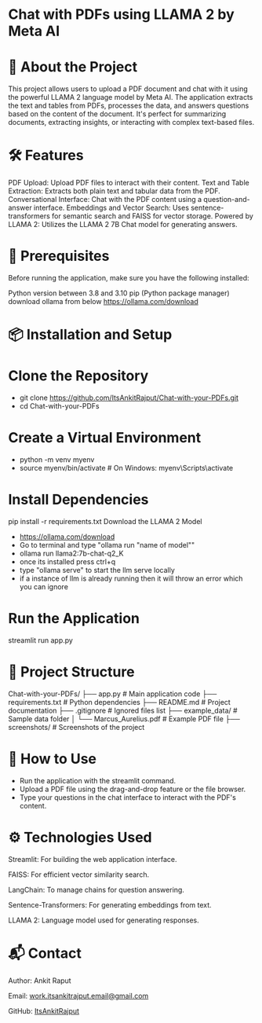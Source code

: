 # Chat with PDFs using LLAMA 2 by Meta AI
# 🚀 About the Project
This project allows users to upload a PDF document and chat with it using the powerful LLAMA 2 language model by Meta AI. The application extracts the text and tables from PDFs, processes the data, and answers questions based on the content of the document. It's perfect for summarizing documents, extracting insights, or interacting with complex text-based files.

# 🛠 Features
PDF Upload:                     Upload PDF files to interact with their content.
Text and Table Extraction:      Extracts both plain text and tabular data from the PDF.
Conversational Interface:       Chat with the PDF content using a question-and-answer interface.
Embeddings and Vector Search:   Uses sentence-transformers for semantic search and FAISS for vector storage.
Powered by LLAMA 2:             Utilizes the LLAMA 2 7B Chat model for generating answers.

# 🧩 Prerequisites
Before running the application, make sure you have the following installed:

Python version between 3.8 and 3.10
pip (Python package manager)
download ollama from below 
https://ollama.com/download


# 📦 Installation and Setup

# Clone the Repository
- git clone https://github.com/ItsAnkitRajput/Chat-with-your-PDFs.git
- cd Chat-with-your-PDFs

# Create a Virtual Environment
- python -m venv myenv
- source myenv/bin/activate  # On Windows: myenv\Scripts\activate

# Install Dependencies
pip install -r requirements.txt
Download the LLAMA 2 Model
- https://ollama.com/download
- Go to terminal and type "ollama run "name of model""
- ollama run llama2:7b-chat-q2_K
- once its installed press ctrl+q
- type "ollama serve" to start the llm serve locally
- if a instance of llm is already running then it will throw an error which you can ignore

# Run the Application
streamlit run app.py

# 📂 Project Structure
Chat-with-your-PDFs/
├── app.py                     # Main application code
├── requirements.txt           # Python dependencies
├── README.md                  # Project documentation
├── .gitignore                 # Ignored files list
├── example_data/              # Sample data folder
│   └── Marcus_Aurelius.pdf    # Example PDF file
├── screenshots/               # Screenshots of the project

# 🧪 How to Use
- Run the application with the streamlit command.
- Upload a PDF file using the drag-and-drop feature or the file browser.
- Type your questions in the chat interface to interact with the PDF's content.

# ⚙️ Technologies Used
Streamlit: For building the web application interface.

FAISS: For efficient vector similarity search.

LangChain: To manage chains for question answering.

Sentence-Transformers: For generating embeddings from text.

LLAMA 2: Language model used for generating responses.


# 📬 Contact
Author: Ankit Raput

Email: work.itsankitrajput.email@gmail.com

GitHub: [ItsAnkitRajput](https://github.com/ItsAnkitRajput)







